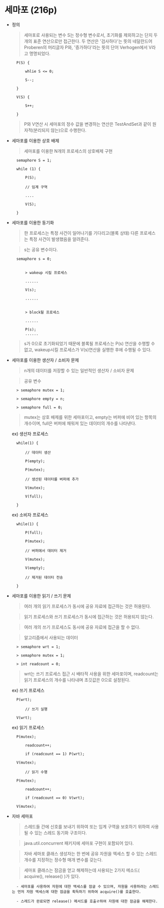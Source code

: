 # 세마포 (216p)

- 정의 

    > 세마포로 사용되는 변수 S는 정수형 변수로서, 초기화를 제외하고는 단지 두 개의 표준 연산으로만 접근한다.
    > 두 연산은 '검사하다'는 뜻의 네덜란드어 Proberen의 머리글자 P와, '증가하다'라는 뜻의 단어 Verhogen에서 V라고 명명되었다.

        P(S) {

            whlie S <= 0;
            
            S--;

        }

        V(S) {

            S++;

        }

    > P와 V연산 시 세마포의 정수 값을 변경하는 연산은 TestAndSet과 같이 원자적(분리되지 않는)으로 수행한다.


- 세마포를 이용한 상호 배제

    > 세마포를 이용한 N개의 프로세스의 상호배제 구현

        semaphore S = 1;

        while (1) {

            P(S);

            // 임계 구역

            ....

            V(S);

        }


- 세마포를 이용한 동기화

    > 한 프로세스는 특정 사건이 일어나기를 기다리고(블록 상태) 다른 프로세스는 특정 사건이 발생했음을 알려준다.

    > s는 공유 변수이다.


        semaphore s = 0;


            > wakeup 시킬 프로세스

            ......

            V(s);

            ......


            > block될 프로세스

            ......

            P(s);
            ......

    > s가 0으로 초기화되었기 때문에 블록될 프로세스는 P(s) 연산을 수행할 수 없고, wakeup시킬 프로세스가 V(s)연산을 실행한 후에 수행될 수 있다.


- 세마포를 이용한 생산자 / 소비자 문제

    > n개의 데이터를 저장할 수 있는 일반적인 생산자 / 소비자 문제

    > 공유 변수     

        > semaphore mutex = 1;

        > semaphore empty = n;

        > semaphore full = 0;

    > mutex는 상호 배제를 위한 세마포이고, empty는 버퍼에 비어 있는 항목의 개수이며, full은 버퍼에 채워져 있는 데이터의 개수를 나타낸다.


    ex) 생산자 프로세스


        while(1) {

            // 데이터 생산

            P(empty);

            P(mutex);

            // 생산된 데이터를 버퍼에 추가

            V(mutex);

            V(full);

        }


    ex) 소비자 프로세스

        while(1) {

            P(full);

            P(mutex);

            // 버퍼에서 데이터 제거

            V(mutex);

            V(empty);

            // 제거된 데이터 전송

        }


- 세마포를 이용한 읽기 / 쓰기 문제

    > 여러 개의 읽기 프로세스가 동시에 공유 자료에 접근하는 것은 허용된다.

    > 읽기 프로세스와 쓰기 프로세스가 동시에 접근하는 것은 허용되지 않는다.

    > 여러 개의 쓰기 프로세스도 동시에 공유 자료에 접근을 할 수 없다.

    > 알고리즘에서 사용되는 데이터

        > semaphore wrt = 1;

        > semaphore mutex = 1;

        > int readcount = 0;

    > wrt는 쓰기 프로세스 접근 시 배타적 사용을 위한 세마포이며, readcount는 읽기 프로세스의 개수를 나타내며 초깃값은 0으로 설정된다.

    
    ex) 쓰기 프로세스

        P(wrt);

            // 쓰기 실행

        V(wrt);


    ex) 읽기 프로세스

        P(mutex);

            readcount++;

            if (readcount == 1) P(wrt);

        V(mutex);

            // 읽기 수행

        P(mutex);

            readcount++;

            if (readcount == 0) V(wrt);

        V(mutex);


- 자바 세마포

    > 스레드들 간에 신호를 보내기 위하여 또는 임계 구역을 보호하기 위하여 사용될 수 있는 스레드 동기화 구조이다.

    > java.util.concurrent 패키지에 세마포 구현이 포함되어 있다.

    > 자바 세마포 클래스 생성자는 한 번에 공유 자원을 엑세스 할 수 있는 스레드 개수를 지정하는 정수형 매개 변수를 갖는다.

    > 세마포 클래스는 잠금을 얻고 해제하는데 사용되는 2가지 메소드( acquire(), release() )가 있다.

        - 세마포를 사용하여 자원에 대한 엑세스를 잠글 수 있으며, 자원을 사용하려는 스레드는 먼저 자원 엑세스에 대한 잠금을 획득하기 위하여 acquire()를 호출한다.

        - 스레드가 완료되면 release() 메서드를 호출ㄹ하여 자원에 대한 잠금을 해제한다.